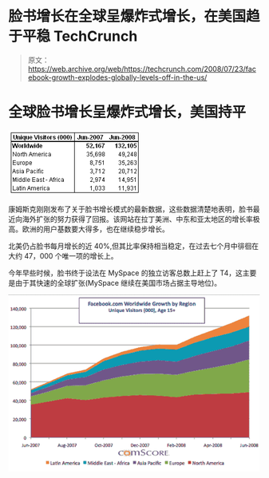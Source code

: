 # 脸书增长在全球呈爆炸式增长，在美国趋于平稳 TechCrunch

> 原文：<https://web.archive.org/web/https://techcrunch.com/2008/07/23/facebook-growth-explodes-globally-levels-off-in-the-us/>

# 全球脸书增长呈爆炸式增长，美国持平

![](img/5b11c967547f86cfa022ed2d9f31f55e.png)

康姆斯克刚刚发布了关于脸书增长模式的最新数据，这些数据清楚地表明，脸书最近向海外扩张的努力获得了回报。该网站在拉丁美洲、中东和亚太地区的增长率极高。欧洲的用户基数要大得多，也在继续稳步增长。

北美仍占脸书每月增长的近 40%,但其比率保持相当稳定，在过去七个月中徘徊在大约 47，000 个唯一项的增长上。

今年早些时候，脸书终于设法在 MySpace 的独立访客总数上赶上了 T4，这主要是由于其快速的全球扩张(MySpace 继续在美国市场占据主导地位)。

![](img/68bdc95bd0ec5ea18e29cf597b18ebaa.png)